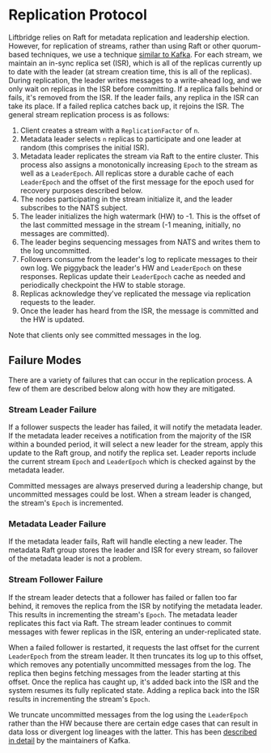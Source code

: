 # Replication Protocol

Liftbridge relies on Raft for metadata replication and leadership election.
However, for replication of streams, rather than using Raft or other
quorum-based techniques, we use a technique [similar to
Kafka](https://www.confluent.io/blog/hands-free-kafka-replication-a-lesson-in-operational-simplicity/).
For each stream, we maintain an in-sync replica set (ISR), which is all of the
replicas currently up to date with the leader (at stream creation time, this is
all of the replicas). During replication, the leader writes messages to a
write-ahead log, and we only wait on replicas in the ISR before committing. If
a replica falls behind or fails, it's removed from the ISR. If the leader
fails, any replica in the ISR can take its place. If a failed replica catches
back up, it rejoins the ISR. The general stream replication process is as
follows:

1. Client creates a stream with a `ReplicationFactor` of `n`.
1. Metadata leader selects `n` replicas to participate and one leader at random
   (this comprises the initial ISR).
1. Metadata leader replicates the stream via Raft to the entire cluster. This
   process also assigns a monotonically increasing `Epoch` to the stream as
   well as a `LeaderEpoch`. All replicas store a durable cache of each
   `LeaderEpoch` and the offset of the first message for the epoch used for
   recovery purposes described below.
1. The nodes participating in the stream initialize it, and the leader
   subscribes to the NATS subject.
1. The leader initializes the high watermark (HW) to -1. This is the offset of
   the last committed message in the stream (-1 meaning, initially, no
   messages are committed).
1. The leader begins sequencing messages from NATS and writes them to the log
   uncommitted.
1. Followers consume from the leader's log to replicate messages to their own
   log. We piggyback the leader's HW and `LeaderEpoch` on these responses.
   Replicas update their `LeaderEpoch` cache as needed and periodically
   checkpoint the HW to stable storage.
1. Replicas acknowledge they've replicated the message via replication requests
   to the leader.
1. Once the leader has heard from the ISR, the message is committed and the HW
   is updated.

Note that clients only see committed messages in the log.

## Failure Modes

There are a variety of failures that can occur in the replication process. A
few of them are described below along with how they are mitigated.

### Stream Leader Failure

If a follower suspects the leader has failed, it will notify the metadata
leader. If the metadata leader receives a notification from the majority of the
ISR within a bounded period, it will select a new leader for the stream, apply
this update to the Raft group, and notify the replica set. Leader reports
include the current stream `Epoch` and `LeaderEpoch` which is checked against
by the metadata leader.

Committed messages are always preserved during a leadership change, but
uncommitted messages could be lost. When a stream leader is changed, the
stream's `Epoch` is incremented.

### Metadata Leader Failure

If the metadata leader fails, Raft will handle electing a new leader. The
metadata Raft group stores the leader and ISR for every stream, so failover of
the metadata leader is not a problem.

### Stream Follower Failure

If the stream leader detects that a follower has failed or fallen too far
behind, it removes the replica from the ISR by notifying the metadata leader.
This results in incrementing the stream's `Epoch`. The metadata leader
replicates this fact via Raft. The stream leader continues to commit messages
with fewer replicas in the ISR, entering an under-replicated state.

When a failed follower is restarted, it requests the last offset for the
current `LeaderEpoch` from the stream leader. It then truncates its log up to
this offset, which removes any potentially uncommitted messages from the log.
The replica then begins fetching messages from the leader starting at this
offset. Once the replica has caught up, it's added back into the ISR and the
system resumes its fully replicated state. Adding a replica back into the
ISR results in incrementing the stream's `Epoch`.

We truncate uncommitted messages from the log using the `LeaderEpoch` rather
than the HW because there are certain edge cases that can result in data loss
or divergent log lineages with the latter. This has been [described in detail](https://cwiki.apache.org/confluence/display/KAFKA/KIP-101+-+Alter+Replication+Protocol+to+use+Leader+Epoch+rather+than+High+Watermark+for+Truncation#KIP-101-AlterReplicationProtocoltouseLeaderEpochratherthanHighWatermarkforTruncation-Solution)
by the maintainers of Kafka.

